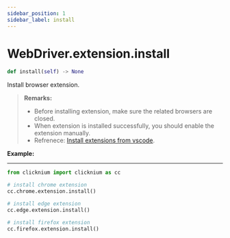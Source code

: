 ```yaml
---
sidebar_position: 1
sidebar_label: install
---
```

# WebDriver.extension.install

```python
def install(self) -> None
```

Install browser extension.

>**Remarks:**  
>- Before installing extension, make sure the related browsers are closed. 
>- When extension is installed successfully, you should enable the extension manually.  
>- Refrenece: [Install extensions from vscode](./../../../../tutorial/extensions/extensions.md).


**Example:**
***
```python
from clicknium import clicknium as cc

# install chrome extension
cc.chrome.extension.install()

# install edge extension
cc.edge.extension.install()

# install firefox extension
cc.firefox.extension.install()
```